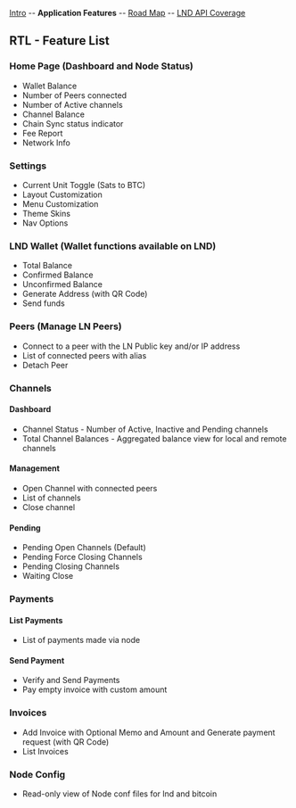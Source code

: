 [Intro](README.md) -- **Application Features** -- [Road Map](Roadmap.md) -- [LND API Coverage](LNDAPICoverage.md)

## RTL - Feature List

### Home Page (Dashboard and Node Status)
- Wallet Balance
- Number of Peers connected
- Number of Active channels
- Channel Balance
- Chain Sync status indicator
- Fee Report
- Network Info

### Settings
- Current Unit Toggle (Sats to BTC)
- Layout Customization
- Menu Customization
- Theme Skins
- Nav Options

### LND Wallet (Wallet functions available on LND)
- Total Balance
- Confirmed Balance
- Unconfirmed Balance
- Generate Address (with QR Code)
- Send funds

### Peers (Manage LN Peers)
- Connect to a peer with the LN Public key and/or IP address
- List of connected peers with alias
- Detach Peer

### Channels
#### Dashboard
- Channel Status - Number of Active, Inactive and Pending channels
- Total Channel Balances - Aggregated balance view for local and remote channels
#### Management
- Open Channel with connected peers
- List of channels
- Close channel
#### Pending
- Pending Open Channels (Default)
- Pending Force Closing Channels
- Pending Closing Channels
- Waiting Close

### Payments
#### List Payments
- List of payments made via node
#### Send Payment
- Verify and Send Payments
- Pay empty invoice with custom amount

### Invoices
- Add Invoice with Optional Memo and Amount and Generate payment request (with QR Code)
- List Invoices

### Node Config
- Read-only view of Node conf files for lnd and bitcoin

